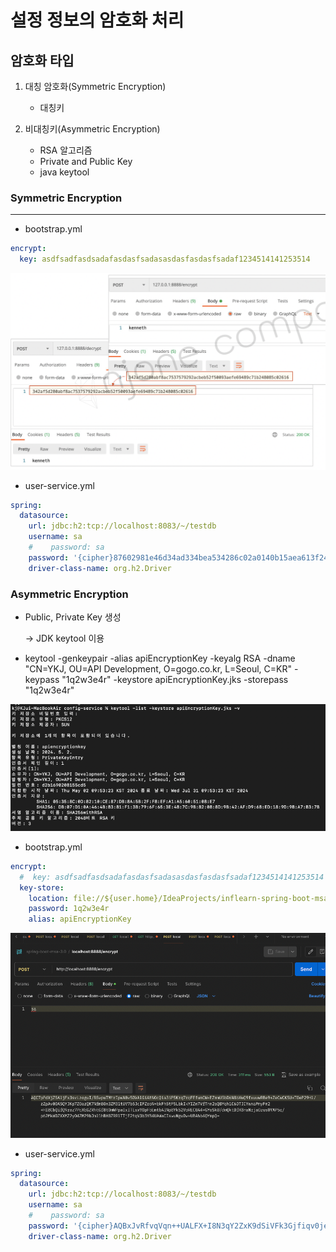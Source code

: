 # 설정 정보의 암호화 처리

## 암호화 타입

1. 대칭 암호화(Symmetric Encryption)
    - 대칭키

2. 비대칭키(Asymmetric Encryption)
    - RSA 알고리즘
    - Private and Public Key
    - java keytool

### Symmetric Encryption

***

- bootstrap.yml

```yaml
encrypt:
  key: asdfsadfasdsadafasdasfsadasasdasfasdasfsadaf1234514141253514
```

![Symmetric Encryption.png](img/section9/Symmetric%20Encryption.png)

- user-service.yml

```yaml
spring:
  datasource:
    url: jdbc:h2:tcp://localhost:8083/~/testdb
    username: sa
    #    password: sa
    password: '{cipher}87602981e46d34ad334bea534286c02a0140b15aea613f24f20c49169fd12215'
    driver-class-name: org.h2.Driver
```

### Asymmetric Encryption

- Public, Private Key 생성

  -> JDK keytool 이용


- keytool -genkeypair -alias apiEncryptionKey -keyalg RSA -dname "CN=YKJ, OU=API Development, O=gogo.co.kr, L=Seoul, C=KR" -keypass "1q2w3e4r"
  -keystore apiEncryptionKey.jks -storepass "1q2w3e4r"

![keytool.png](img/section9/keytool.png)

- bootstrap.yml

```yaml
encrypt:
  #  key: asdfsadfasdsadafasdasfsadasasdasfasdasfsadaf1234514141253514
  key-store:
    location: file://${user.home}/IdeaProjects/inflearn-spring-boot-msa/springboot-msa-3.0/config-service/apiEncryptionKey.jks
    password: 1q2w3e4r
    alias: apiEncryptionKey
```

![Asymmetric Encryption.png](img/section9/Asymmetric%20Encryption.png)

- user-service.yml

```yaml
spring:
  datasource:
    url: jdbc:h2:tcp://localhost:8083/~/testdb
    username: sa
    #    password: sa
    password: '{cipher}AQBxJvRfvqVqn++UALFX+I8N3qY2ZxK9dSiVFk3Gjfiqv0jedqDVLFEM27WeaBrXThtW6eKgGSbDa4w2h0mQt6G0scfXCEMylUjxTqdyQktxppa2UMNy5occXnc0oDe8h+wsAz+wjrFawSsY3+BkJxkCVBvW0PpqgcXFOvji0WUy5mKG85i24taxJ9hrOpigdt0wkg9UwUfSqe5aFc19eQiDdefKni0ir9IhIz4GUSpxErOACiWZDlphRGnfh4E/Cz1Vf7DW3hGMi2LhPsh1iaBnEQwzYqBIBGgKfspcF7xE09pbbpVLcf33dBlqdTPwYci/hnG1btpsax/fkIP6MeTTTH46HVjHVDWOT7oaPpGJyGRPJcgQ65+9lKNVPBd+Kwk='
    driver-class-name: org.h2.Driver
```

